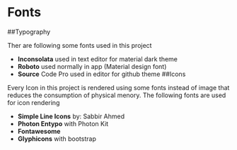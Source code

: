 # Fonts
##Typography

Ther are following some fonts used in this project

* **Inconsolata** used in text editor for material dark theme
* **Roboto** used normally in app (Material design font)
* **Source** Code Pro used in editor for github theme
##Icons

Every Icon in this project is rendered using some fonts instead of image that reduces the consumption of physical menory. The following fonts are used for icon rendering

* **Simple Line Icons** by: Sabbir Ahmed
* **Photon Entypo** with Photon Kit
* **Fontawesome**
* **Glyphicons** with bootstrap